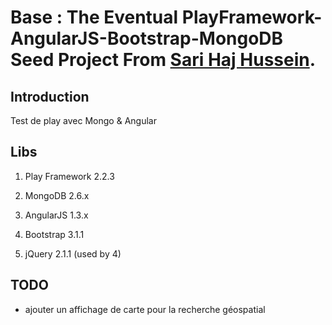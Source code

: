 # Base : The Eventual PlayFramework-AngularJS-Bootstrap-MongoDB Seed Project From **[Sari Haj Hussein](http://sarihh.info)**.

## Introduction ##
Test de play avec Mongo & Angular

## Libs ##

1. Play Framework 2.2.3

2. MongoDB 2.6.x

3. AngularJS 1.3.x

4. Bootstrap 3.1.1

5. jQuery 2.1.1 (used by 4)

## TODO ##
- ajouter un affichage de carte pour la recherche géospatial